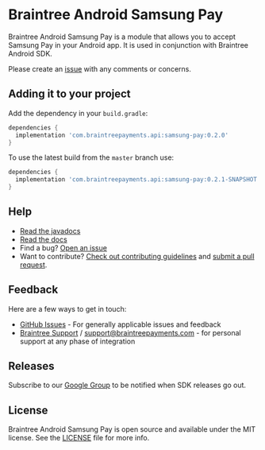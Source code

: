 # Braintree Android Samsung Pay

Braintree Android Samsung Pay is a module that allows you to accept Samsung Pay in your Android app. It is used in conjunction with Braintree Android SDK.

Please create an [issue](https://github.com/braintree/braintree-android-samsung-pay/issues) with any comments or concerns.

## Adding it to your project

Add the dependency in your `build.gradle`:

```groovy
dependencies {
  implementation 'com.braintreepayments.api:samsung-pay:0.2.0'
}
```

To use the latest build from the `master` branch use:

```groovy
dependencies {
  implementation 'com.braintreepayments.api:samsung-pay:0.2.1-SNAPSHOT'
}
```

## Help

* [Read the javadocs](http://javadoc.io/doc/com.braintreepayments.api/braintree-android-samsung-pay/)
* [Read the docs](https://developers.braintreepayments.com/guides/samsung-pay/client-side/android/v2)
* Find a bug? [Open an issue](https://github.com/braintree/braintree-android-samsung-pay/issues)
* Want to contribute? [Check out contributing guidelines](CONTRIBUTING.md) and [submit a pull request](https://help.github.com/articles/creating-a-pull-request).

## Feedback

Here are a few ways to get in touch:

* [GitHub Issues](https://github.com/braintree/braintree-android-samsung-pay/issues) - For generally applicable issues and feedback
* [Braintree Support](https://articles.braintreepayments.com/) / [support@braintreepayments.com](mailto:support@braintreepayments.com) -
for personal support at any phase of integration

## Releases

Subscribe to our [Google Group](https://groups.google.com/forum/#!forum/braintree-sdk-announce) to
be notified when SDK releases go out.

## License

Braintree Android Samsung Pay is open source and available under the MIT license. See the [LICENSE](LICENSE) file for more info.
